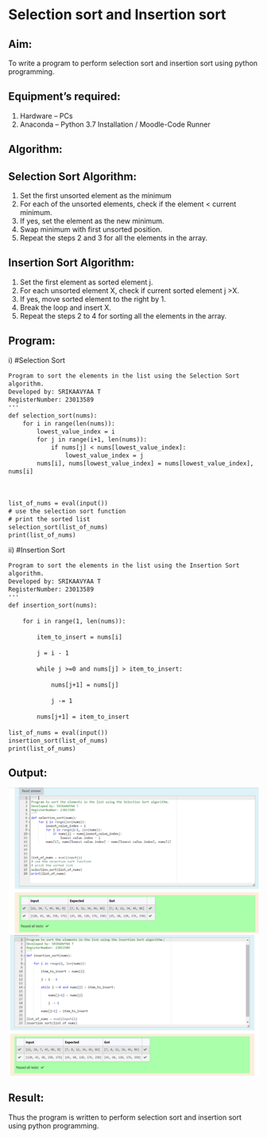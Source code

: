 # Selection sort and Insertion sort
## Aim:
To write a program to perform selection sort and insertion sort using python programming.
## Equipment’s required:
1.	Hardware – PCs
2.	Anaconda – Python 3.7 Installation / Moodle-Code Runner
## Algorithm:
## Selection Sort Algorithm:
1.	Set the first unsorted element as the minimum
2.	For each of the unsorted elements, check if the element < current minimum.
3.	If yes, set the element as the new minimum.
4.	Swap minimum with first unsorted position.
5.	Repeat the steps 2 and 3 for all the elements in the array.
## Insertion Sort Algorithm:
1.	Set the first element as sorted element j.
2.	For each unsorted element X, check if current sorted element j >X.
3.	If yes, move sorted element to the right by 1.
4.	Break the loop and insert X.
5.	Repeat the steps 2 to 4 for sorting all the elements in the array.
## Program:
i)	#Selection Sort
```
Program to sort the elements in the list using the Selection Sort algorithm.
Developed by: SRIKAAVYAA T
RegisterNumber: 23013589
'''
def selection_sort(nums):
    for i in range(len(nums)):
        lowest_value_index = i
        for j in range(i+1, len(nums)):
            if nums[j] < nums[lowest_value_index]:
                lowest_value_index = j
        nums[i], nums[lowest_value_index] = nums[lowest_value_index], nums[i]


    
list_of_nums = eval(input())
# use the selection sort function
# print the sorted list
selection_sort(list_of_nums)
print(list_of_nums)

```
ii)	#Insertion Sort
```
Program to sort the elements in the list using the Insertion Sort algorithm.
Developed by: SRIKAAVYAA T
RegisterNumber: 23013589
'''
def insertion_sort(nums):
    
    for i in range(1, len(nums)):
         
        item_to_insert = nums[i]
        
        j = i - 1
        
        while j >=0 and nums[j] > item_to_insert:
            
            nums[j+1] = nums[j]
            
            j -= 1
            
        nums[j+1] = item_to_insert
        
list_of_nums = eval(input())
insertion_sort(list_of_nums)
print(list_of_nums)
```

## Output:
![Alt text](<Screenshot 2023-12-31 203840.png>)
![Alt text](<Screenshot 2023-12-31 204027.png>)
## Result:
Thus the program is written to perform selection sort and insertion sort using python programming.
